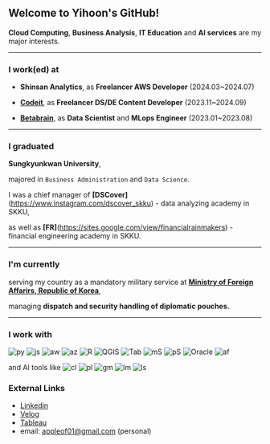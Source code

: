 ## Welcome to Yihoon's GitHub!

**Cloud Computing**, **Business Analysis**, **IT Education** and **AI services** are my major interests.

---

### I work(ed) at

- **Shinsan Analytics**, as **Freelancer AWS Developer** (2024.03~2024.07)
  
- **[Codeit](https://www.codeit.kr/)**, as **Freelancer DS/DE Content Developer** (2023.11~2024.09)

- **[Betabrain](https://www.betabrain.co.kr/)**, as **Data Scientist** and **MLops Engineer** (2023.01~2023.08)

---

### I graduated

**Sungkyunkwan University**,

majored in `Business Administration` and `Data Science`.

I was a chief manager of **[DSCover]**(https://www.instagram.com/dscover_skku) - data analyzing academy in SKKU,

 as well as **[FR]**(https://sites.google.com/view/financialrainmakers) - financial engineering academy in SKKU.

---

### I'm currently
serving my country as a mandatory military service at **[Ministry of Foreign Affarirs, Republic of Korea](https://www.mofa.go.kr/eng/index.do)**,

managing **dispatch and security handling of diplomatic pouches.**

---

### I work with
![py](https://img.shields.io/badge/-Python-F9DA63)
![js](https://img.shields.io/badge/-Javascript-F8E138)
![aw](https://img.shields.io/badge/-AWS-F19E38)
![az](https://img.shields.io/badge/-Azure-5BAFE6)
![R](https://img.shields.io/badge/-R-88A8D3)
![QGIS](https://img.shields.io/badge/-QGIS-96AE40)
![Tab](https://img.shields.io/badge/-Tableau-3B70A3)
![mS](https://img.shields.io/badge/-mySQL-32738C)
![pS](https://img.shields.io/badge/-postgreSQL-3E668F)
![Oracle](https://img.shields.io/badge/-OracleDB-EA3323)
![af](https://img.shields.io/badge/-Airflow-377884)

and AI tools like
![cl](https://img.shields.io/badge/-Claude-C6785B)
![pl](https://img.shields.io/badge/-Perplexity-3E7988)
![gm](https://img.shields.io/badge/-Gemini-3E84E8)
![lm](https://img.shields.io/badge/-NotebookLM-222222)
![ls](https://img.shields.io/badge/-LMstudio-6362D7)







### External Links
* [Linkedin](https://www.linkedin.com/in/yihoon-j/)
* [Velog](https://velog.io/@appleof01/posts)
* [Tableau](https://public.tableau.com/app/profile/yihoon)
* email: appleof01@gmail.com (personal)
